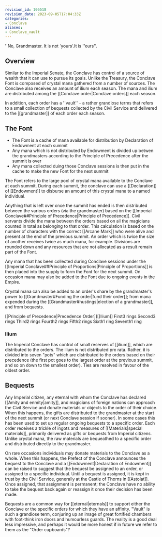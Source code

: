 ```yaml
---
revision_id: 105518
revision_date: 2023-09-05T17:04:33Z
categories:
- Conclave
aliases:
- Conclave_vault
---
```



''No, Grandmaster. It is not 'yours'.It is ''ours''.

## Overview
Similar to the Imperial Senate, the Conclave has control of a source of wealth that it can use to pursue its goals. Unlike the Treasury, the Conclave Font is composed of crystal mana gathered from a number of sources. The Conclave also receives an amount of ilium each season. The mana and ilium are distributed among the [[Conclave order|Conclave orders]] each season.

In addition, each order has a ''vault'' - a rather grandiose terms that refers to a small collection of bequests collected by the Civil Service and delivered to the [[grandmaster]] of each order each season.

## The Font
* The Font is a cache of mana available for distribution by Declaration of Endowment at each summit
* Any mana which is not distributed by Endowment is divided up betwen the grandmasters according to the Principle of Precedence after the summit is over
* Any mana collected duing those Conclave sessions is then put in the cache to make the new Font for the next summit

The Font refers to the large pool of crystal mana available to the Conclave at each summit. During each summit, the conclave can use a [[Declaration]] of [[Endowment]] to disburse an amount of this crystal mana to a named individual.

Anything that is left over once the summit has ended is then distributed between the various orders (via the grandmaster) based on the [[Imperial Conclave##Principle of Precedence|Principle of Precedence]]. Civil servants divide the mana between the orders based on all the magicians counted in total as belonging to that order. This calculation is based on the number of characters with the correct [[Arcane Mark]] who were alive and present at the end of the previous summit. An order which is twice the size of another receives twice as much mana, for example. Divisions are rounded down and any resources that are not allocated as a result remain part of the Font.

Any mana that has been collected during Conclave sessions under the [[Imperial Conclave##Principle of Proportions|Principle of Proportions]] is then placed into the supply to form the Font for the next summit. On occasion mana may also be added to the Font due to ongoing events in the Empire.

Crystal mana can also be added to an order's share by the grandmaster's power to [[Grandmaster#Funding the order|fund their order]]; from mana expended during the [[Grandmaster#hustings|election of a grandmaster]], and from bequests.


[[Principle of Precedence|Precedence Order]][[Ilium]]
First3 rings
Second3 rings
Third2 rings
Fourth2 rings
Fifth2 rings
Sixth1 ring
Seventh1 ring


### Ilium
The Imperial Conclave has control of small reserves of [[ilium]], which are distributed to the orders. The ilium is not distributed pro rata. Rather, it is divided into seven "pots" which are distributed to the orders based on their precedence (the first pot goes to the largest order at the previous summit, and so on down to the smallest order). Ties are resolved in favour of the oldest order.

## Bequests
Any Imperial citizen, any eternal with whom the Conclave has declared [[Amity and enmity|amity]], and magicians of foreign nations can approach the Civil Service and donate materials or objects to the order of their choice. When this happens, the gifts are distributed to the grandmaster at the start of the next summit (or next Conclave session if sooner). In some cases this has been used to set up regular ongoing bequests to a specific order. Each order receives a trickle of ingots and measures of [[Materials|special materials]], primarily delivered as gifts or bequests from Imperial citizens. Unlike crystal mana, the raw materials are bequeathed to a specific order and distributed directly to the grandmaster.

On rare occasions individuals may donate materials to the Conclave as a whole. When this happens, the Prefect of the Conclave announces the bequest to the Conclave and a [[Endowment|Declaration of Endowment]] can be raised to suggest that the bequest be assigned to an order, or assigned to a specific individual. Until a bequest is assigned, it is kept in trust by the Civil Service, generally at the Castle of Thorns in [[Astolat]]. Once assigned, that assignment is permanent; the Conclave have no ability to take the bequest back again or reassign it once their decision has been made.

Bequests are a common way for [[eternal|eternals]] to support either the Conclave or the specific orders for which they have an affinity.
"Vault" is such a grandiose term, conjuring up an image of great fortified chambers with foot-think iron doors and humourless guards. The reality is a good deal less impressive, and perhaps it would be more honest if in future we refer to them as the "Order cupboards"?
